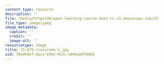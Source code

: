 ```yaml
---
content_type: resource
description: ''
file: /media/https%3A/open-learning-course-data-rc.s3.amazonaws.com/15-879-research-seminar-in-system-dynamics-spring-2014/76a464efdaca93beb52ce84aab97bd63_15-879_classroom-1.jpg
file_type: image/jpeg
image_metadata:
  caption: ''
  credit: ''
  image-alt: ''
resourcetype: Image
title: 15-879_classroom-1.jpg
uid: 76a464ef-daca-93be-b52c-e84aab97bd63
---
```

